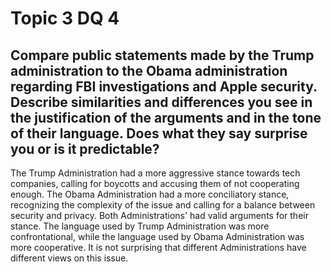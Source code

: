 # Topic 3 DQ 4
## Compare public statements made by the Trump administration to the Obama administration regarding FBI investigations and Apple security. Describe similarities and differences you see in the justification of the arguments and in the tone of their language. Does what they say surprise you or is it predictable?

The Trump Administration had a more aggressive stance towards tech companies, calling for boycotts and accusing them of not cooperating enough. The Obama Administration had a more conciliatory stance, recognizing the complexity of the issue and calling for a balance between security and privacy. Both Administrations' had valid arguments for their stance. The language used by Trump Administration was more confrontational, while the language used by Obama Administration was more cooperative. It is not surprising that different Administrations have different views on this issue.
